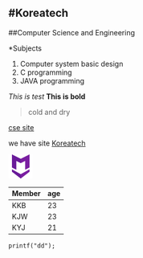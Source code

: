 #Koreatech
-------------
##Computer Science and Engineering

*Subjects
1. Computer system basic design
2. C programming
3. JAVA programming

*This is test*
**This is bold**

>cold and dry

[cse site](http://cse.koreatech.ac.kr)

we have site [Koreatech][1]

![alt text](https://github.com/adam-p/markdown-here/raw/master/src/common/images/icon48.png "LOgo Title Text 1")

|Member|age|
|------|---|
|KKB|23|
|KJW|23|
|KYJ|21|

```{.c}
printf("dd");
```

[1]: http://www.koreatech.ac.kr/ "Koreatech"
